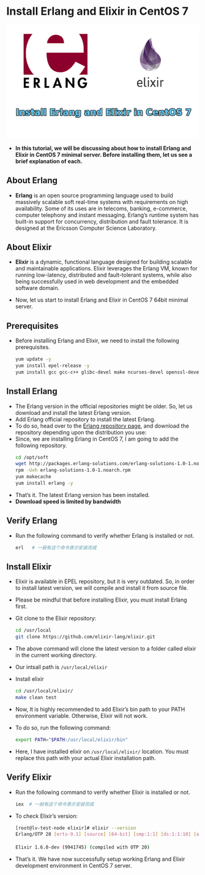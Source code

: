 # Install Erlang and Elixir in CentOS 7

![Erlang&Elixir](../images/Erlang-and-Elixir.png "Erlang&Elixir")

- **In this tutorial, we will be discussing about how to install Erlang and Elixir in CentOS 7 minimal server. Before installing them, let us see a brief explanation of each.**

## **About Erlang**
- **Erlang** is an open source programming language used to build massively scalable soft real-time systems with requirements on high availability. Some of its uses are in telecoms, banking, e-commerce, computer telephony and instant messaging. Erlang’s runtime system has built-in support for concurrency, distribution and fault tolerance. It is designed at the Ericsson Computer Science Laboratory.

## **About Elixir**
- **Elixir** is a dynamic, functional language designed for building scalable and maintainable applications. Elixir leverages the Erlang VM, known for running low-latency, distributed and fault-tolerant systems, while also being successfully used in web development and the embedded software domain.

- Now, let us start to install Erlang and Elixir in CentOS 7 64bit minimal server.

## **Prerequisites**
- Before installing Erlang and Elixir, we need to install the following prerequisites.
  ``` bash
  yum update -y
  yum install epel-release -y
  yum install gcc gcc-c++ glibc-devel make ncurses-devel openssl-devel autoconf git wget wxBase.x86_64
  ```
## **Install Erlang**
- The Erlang version in the official repositories might be older. So, let us download and install the latest Erlang version.
- Add Erlang official repository to install the latest Erlang.
- To do so, head over to the [Erlang repository page](https://packages.erlang-solutions.com/erlang/), and download the repository depending upon the distribution you use:
- Since, we are installing Erlang in CentOS 7, I am going to add the following repository.
  ``` bash
  cd /opt/soft
  wget http://packages.erlang-solutions.com/erlang-solutions-1.0-1.noarch.rpm
  rpm -Uvh erlang-solutions-1.0-1.noarch.rpm
  yum makecache
  yum install erlang -y
  ```
- That’s it. The latest Erlang version has been installed.
- **Download speed is limited by bandwidth**

## **Verify Erlang**
- Run the following command to verify whether Erlang is installed or not.
  ``` bash
  erl   # 一般有这个命令表示安装完成
  ```
## **Install Elixir**
- Elixir is available in EPEL repository, but it is very outdated. So, in order to install latest version, we will compile and install it from source file.
- Please be mindful that before installing Elixir, you must install Erlang first.
- Git clone to the Elixir repository:
  ``` bash
  cd /usr/local
  git clone https://github.com/elixir-lang/elixir.git
  ```
- The above command will clone the latest version to a folder called elixir in the current working directory.
- Our intsall path is `/usr/local/elixir`

- Install elixir
  ```bash
  cd /usr/local/elixir/
  make clean test
  ```
- Now, It is highly recommended to add Elixir’s bin path to your PATH environment variable. Otherwise, Elixir will not work.
- To do so, run the following command:
  ``` bash
  export PATH="$PATH:/usr/local/elixir/bin"
  ```
- Here, I have installed elixir on `/usr/local/elixir/` location. You must replace this path with your actual Elixir installation path.

## **Verify Elixir**
- Run the following command to verify whether Elixir is installed or not.
  ``` bash
  iex  # 一般有这个命令表示安装完成
  ```
- To check Elixir’s version:
  ``` bash
  [root@lv-test-node elixir]# elixir --version
  Erlang/OTP 20 [erts-9.1] [source] [64-bit] [smp:1:1] [ds:1:1:10] [async-threads:10] [hipe] [kernel-poll:false]
  
  Elixir 1.6.0-dev (9941745) (compiled with OTP 20)
  ```
- That’s it. We have now successfully setup working Erlang and Elixir development environment in CentOS 7 server.

